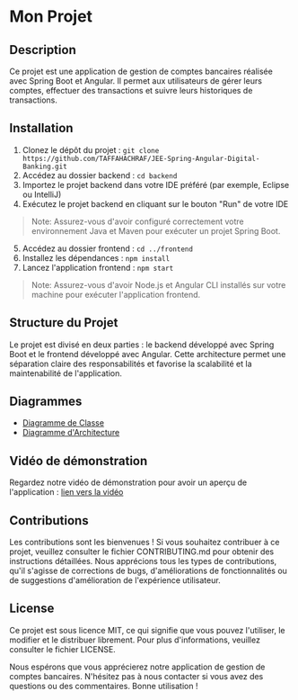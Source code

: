 # Mon Projet

## Description
Ce projet est une application de gestion de comptes bancaires réalisée avec Spring Boot et Angular. Il permet aux utilisateurs de gérer leurs comptes, effectuer des transactions et suivre leurs historiques de transactions.

## Installation
1. Clonez le dépôt du projet : `git clone https://github.com/TAFFAHACHRAF/JEE-Spring-Angular-Digital-Banking.git`
2. Accédez au dossier backend : `cd backend`
3. Importez le projet backend dans votre IDE préféré (par exemple, Eclipse ou IntelliJ)
4. Exécutez le projet backend en cliquant sur le bouton "Run" de votre IDE

> Note: Assurez-vous d'avoir configuré correctement votre environnement Java et Maven pour exécuter un projet Spring Boot.

5. Accédez au dossier frontend : `cd ../frontend`
6. Installez les dépendances : `npm install`
7. Lancez l'application frontend : `npm start`

> Note: Assurez-vous d'avoir Node.js et Angular CLI installés sur votre machine pour exécuter l'application frontend.

## Structure du Projet
Le projet est divisé en deux parties : le backend développé avec Spring Boot et le frontend développé avec Angular. Cette architecture permet une séparation claire des responsabilités et favorise la scalabilité et la maintenabilité de l'application.

## Diagrammes
- [Diagramme de Classe](./report/diagrams/class_diagram.jpg)
- [Diagramme d'Architecture](./report/diagrams/architecture_diagram.jpg)

## Vidéo de démonstration
Regardez notre vidéo de démonstration pour avoir un aperçu de l'application : [lien vers la vidéo](https://www.youtube.com/watch?v=dKdhWgTAstA&t=59s)

## Contributions
Les contributions sont les bienvenues ! Si vous souhaitez contribuer à ce projet, veuillez consulter le fichier CONTRIBUTING.md pour obtenir des instructions détaillées. Nous apprécions tous les types de contributions, qu'il s'agisse de corrections de bugs, d'améliorations de fonctionnalités ou de suggestions d'amélioration de l'expérience utilisateur.

## License
Ce projet est sous licence MIT, ce qui signifie que vous pouvez l'utiliser, le modifier et le distribuer librement. Pour plus d'informations, veuillez consulter le fichier LICENSE.

Nous espérons que vous apprécierez notre application de gestion de comptes bancaires. N'hésitez pas à nous contacter si vous avez des questions ou des commentaires. Bonne utilisation !
